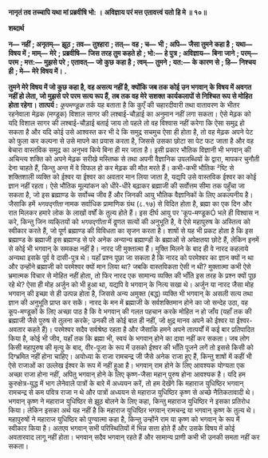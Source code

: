  **नानृतं तव तच्चापि यथा मां प्रब्रवीषि भो: ।** **अविज्ञाय परं मत्त एतावत्त्वं यतो हि मे ॥ १०॥** 

**शब्दार्थ** 

**न—** **नहीं** **; अनृतम्—** **झूठ** **; तव—** **तुश्हारा** **; तत्—** **वह** **; च—** **भी** **; अपि—** **जैसा तुमने कहा है** **; यथा—** **विषय में** **; माम्—** **मेरे** **;** **प्रब्रवीषि—** **जिस तरह तुम कहते हो** **; भो:—** **हे पुत्र** **; अविज्ञाय—** **बिना जाने** **; परम्—** **परम** **; मत्त:—** **मुझसे परे** **; एतावत्—** **जो कुछ** **कहा है** **; त्वम्—** **तुमने** **; यत:—** **के कारण से** **; हि—** **निश्चय ही** **; मे—** **मेरे विषय में।** **.** 

**तुमने मेरे विषय में जो कुछ कहा है, वह असत्य नहीं है, क्योंकि जब तक कोई उन भगवान्** **के विषय में अवगत नहीं हो लेता, जो मुझसे परे परम सत्य रूप हैं, तब तक वह मेरे सशक्त** **कार्यकलापों से निश्चित रूप से मोहित होता रहेगा।** **तात्पर्य :**  *कूपमण्डूक* तर्क यह बताता है कि कुएँ की चहारदीवारी तथा वातावरण के भीतर रहनेवाला मेढ़क (मण्डूक) विशाल सागर की लश्बाई-चौड़ाई का अनुमान नहीं लगा सकता। ऐसे मेढ़क को यदि विशाल सागर की लश्बाई-चौड़ाई बताई जाय तो पहले तो वह विश्वास नहीं करेगा कि ऐसा समुद्र हो सकता है और यदि कोई उसे आश्वस्त कर भी दे कि समुद्र सचमुच ऐसा ही होता है, तो वह मेढ़क अपने पेट को फुला कर कल्पना से उसे मापने का प्रयास करता है, जिससे उसका छोटा सा पेट फट जाता है और वह बेचारा वास्तविक समुद्र का अनुभव किये बिना ही मर जाता है। इसी प्रकार भौतिक विज्ञानी भी भगवान् की अचिन्त्य शक्ति को अपने मेढ़क सरीखे मस्तिष्क से तथा अपनी वैज्ञानिक उपलब्धियों के द्वारा, मापकर चुनौती देना चाहते हैं, किन्तु अन्त में वे विफल हो कर मेढ़क की मौत मरते हैं। कभी-कभी भौतिक ²ष्टि से शक्तिशाली व्यक्ति को ईश्वर या ईश्वर का अवतार मान लिया जाता है, यद्यपि उसे वास्तविक ईश्वर का कोई ज्ञान नहीं रहता। ऐसे भौतिक मूल्यांकन को धीरे-धीरे बढ़ाकर ब्रह्माजी की सर्वोत्तम सीमा तक पहुँचा जा सकता है, जो इस ब्रह्माण्ड के सर्वोच्च जीव हैं और जिनकी आयु भौतिक वैज्ञानिकों के लिए अकल्पनीय है। जैसाकि हमें *भगवद्गीता* नामक सर्वाधिक प्रामाणिक ग्रंथ (८.१७) से विदित होता है, ब्रह्मा का एक दिन और रात मिलकर हमारे लोक के लाखों वर्षों के तुल्य होते हैं। इस दीर्घ आयु पर 'कूप-मण्डूकÓ भले ही विश्वास न करे, किन्तु जिन व्यकि्तयों को *भगवद्गीता* में वॢणत सत्यों की अनुभूति है, वे ऐसे महापुरुष के अस्तित्व को स्वीकार करते हैं, जो पूर्ण ब्रह्माण्ड की विविधता का सृजन करता है। शाषों से यह भी प्रकट होता है कि इस ब्रह्माण्ड के ब्रह्माजी इस ब्रह्माण्ड से परे अनेक अन्यान्य ब्रह्माण्डों के ब्रह्माओं से अपेक्षतया छोटे हैं, लेकिन इनमें से कोई भी भगवान् के समकक्ष नहीं है। नारद जी मुक्तात्मा हैं। मुक्ति मिलने के बाद ही वे नारद कहलाये अन्यथा इसके पूर्व वे दासी-पुत्र थे। यहाँ प्रश्न पूछा जा सकता है कि नारद को परमेश्वर का ज्ञान क्यों न था और उन्होंने ब्रह्माजी को परमेश्वर क्यों मान लिया था? जबकि वास्तविकता ऐसी न थी? मुक्तात्मा कभी ऐसे भ्रमात्मक विचार से मोहित नहीं होता, तो फिर नारद एक सामान्य व्यक्ति की भाँति इस तरह के प्रश्न क्यों पूछ रहे थे? ऐसा ही मोह अर्जुन को भी हुआ था, यद्यपि वे भगवान् के नित्य सखा थे। अर्जुन या नारद जैसा मोह भगवान् की इच्छा से ही उत्पन्न होता है, जिससे अन्य अमुक्त (बद्ध) व्यक्ति भी भगवान् के असली सत्य तथा ज्ञान की अनुभूति प्राप्त कर सकें। नारद के मन में ब्रह्माजी के सर्वशक्तिमान होने का जो सन्देह उठा, वह कूप-मण्डूकों के लिए अच्छा पाठ है कि वे भगवान् की गलत पहचान करके मोहित न हो जाँय (यहाँ तक की ब्रह्माजी जैसे पुरुष से तुलना करके; उनकी तो कोई बात ही नहीं, जो क्षुद्र मानव अपने को ईश्वर या ईश्वर-अवतार कहते हैं)। परमेश्वर सदैव सर्वश्रेष्ठ रहता है और जैसाकि हमने अपने तात्पर्यों में कई बार प्रतिपादित किया है, कोई भी जीव, यहाँ तक कि ब्रह्मा भी, स्वयं के भगवान् होने का दावा नहीं कर सकता। जब लोग किसी महापुरुष की मृत्यु के बाद, वीर-पूजा के रूप में उसको ईश्वर की भाँति पूजने लगें तो इससे किसी को दिग्भ्रमित नहीं होना चाहिए। अयोध्या के राजा रामचन्द्र जी जैसे अनेक राजा हुए हैं, किन्तु शाषों में कहीं भी ऐसे राजाओं का उल्लेख ईश्वर के रूप में नहीं हुआ है। भगवान् राम होने के लिए आवश्यक योग्यता एक अच्छा राजा होना नहीं, अपितु भगवान् होने के लिए कृष्ण-जैसा महान् पुरुष होना आवश्यक है। यदि हम कुरुक्षेत्र-युद्ध में भाग लेनेवाले पात्रों के बारे में अध्ययन करें, तो हम देखेंगे कि महाराज युधिष्ठिर भगवान् रामचन्द्र से कम पवित्र राजा न थे और पात्रों अध्ययन से महाराज युधिष्ठिर कृष्ण से अच्छे नैतिकतावादी थे। भगवान् कृष्ण ने महाराज युधिष्ठिर से झूठ बोलने के लिए कहा, किन्तु महाराज युधिष्ठिर ने इसका प्रतिरोध किया। लेकिन इसका अर्थ यह नहीं है कि महाराज युधिष्ठिर भगवान् रामचन्द्र या भगवान् कृष्ण के तुल्य थे। महापुरुषों ने महाराज युधिष्ठिर को पुण्यात्मा कहा है, किन्तु उन्होंने राम या कृष्ण को भगवान् के रूप में स्वीकार किया है। अतएव भगवान् सभी परिस्थितियों में भिन्न सत्ता होते हैं और उसके विषय में कोई अवतारवाद लागू नहीं होता। भगवान् सदैव भगवान् रहते हैं और सामान्य प्राणी कभी भी उनकी समता नहीं कर सकता। 